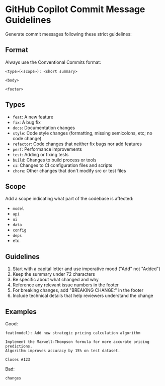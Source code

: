 # GitHub Copilot Commit Message Guidelines

Generate commit messages following these strict guidelines:

## Format

Always use the Conventional Commits format:
```
<type>(<scope>): <short summary>

<body>

<footer>
```

## Types
- `feat`: A new feature
- `fix`: A bug fix
- `docs`: Documentation changes
- `style`: Code style changes (formatting, missing semicolons, etc; no code change)
- `refactor`: Code changes that neither fix bugs nor add features
- `perf`: Performance improvements
- `test`: Adding or fixing tests
- `build`: Changes to build process or tools
- `ci`: Changes to CI configuration files and scripts
- `chore`: Other changes that don't modify src or test files

## Scope
Add a scope indicating what part of the codebase is affected:
- `model`
- `api`
- `ui`
- `data`
- `config`
- `deps`
- etc.

## Guidelines
1. Start with a capital letter and use imperative mood ("Add" not "Added")
2. Keep the summary under 72 characters
3. Be specific about what changed and why
4. Reference any relevant issue numbers in the footer
5. For breaking changes, add "BREAKING CHANGE:" in the footer
6. Include technical details that help reviewers understand the change

## Examples

Good:
```
feat(model): Add new strategic pricing calculation algorithm

Implement the Maxwell-Thompson formula for more accurate pricing predictions.
Algorithm improves accuracy by 15% on test dataset.

Closes #123
```

Bad:
```
changes
```
